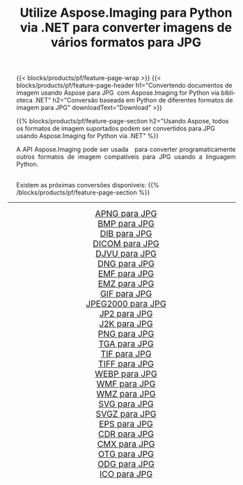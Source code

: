 ﻿---
title: Utilize Aspose.Imaging para Python via .NET para converter imagens de vários formatos para JPG 
weight: 3920
url: /pt/python-net/conversion/to/jpg/ 
lang: pt
langdirlevel: 2
locales: zh-hans,ja,it,ru,de,es,fr,nl,id,lt,pl,pt,vi,tr,ko,zh-hant,ar,hi,th,sv,cs,uk,he
description: Você pode usar Aspose.Imaging para Python via biblioteca .NET para converter de uma variedade de formatos para JPG
---

{{< blocks/products/pf/feature-page-wrap >}}
{{< blocks/products/pf/feature-page-header h1="Convertendo documentos de imagem usando Aspose para JPG  com Aspose.Imaging for Python via biblioteca .NET" h2="Conversão baseada em Python de diferentes formatos de imagem para JPG" downloadText="Download" >}}


{{% blocks/products/pf/feature-page-section  h2="Usando Aspose, todos os formatos de imagem suportados podem ser convertidos para JPG usando Aspose.Imaging for Python via .NET" %}}
<p align=justify>A API Aspose.Imaging pode ser usada   para converter programaticamente outros formatos de imagem compatíveis para JPG usando a linguagem Python.</p>
<br/>
Existem as próximas conversões disponíveis:
{{% /blocks/products/pf/feature-page-section %}}
<div class="container-fluid productfamilypage bg-gray">
    <div class="convertypes bg-gray agp-content section">
        <div class="container">
		<hr style="margin-left:-20px;"/>
		<div class="row other-converters" style="gap: 10px;font-size: 19px;text-align:center;">
		    <div class='col-md-2 other-converter remove-lp remove-rp'><a href="/imaging/pt/python-net/conversion/apng-to-jpg/" style="padding:15px;">APNG para JPG</a></div>
<div class='col-md-2 other-converter remove-lp remove-rp'><a href="/imaging/pt/python-net/conversion/bmp-to-jpg/" style="padding:15px;">BMP para JPG</a></div>
<div class='col-md-2 other-converter remove-lp remove-rp'><a href="/imaging/pt/python-net/conversion/dib-to-jpg/" style="padding:15px;">DIB para JPG</a></div>
<div class='col-md-2 other-converter remove-lp remove-rp'><a href="/imaging/pt/python-net/conversion/dicom-to-jpg/" style="padding:15px;">DICOM para JPG</a></div>
<div class='col-md-2 other-converter remove-lp remove-rp'><a href="/imaging/pt/python-net/conversion/djvu-to-jpg/" style="padding:15px;">DJVU para JPG</a></div>
<div class='col-md-2 other-converter remove-lp remove-rp'><a href="/imaging/pt/python-net/conversion/dng-to-jpg/" style="padding:15px;">DNG para JPG</a></div>
<div class='col-md-2 other-converter remove-lp remove-rp'><a href="/imaging/pt/python-net/conversion/emf-to-jpg/" style="padding:15px;">EMF para JPG</a></div>
<div class='col-md-2 other-converter remove-lp remove-rp'><a href="/imaging/pt/python-net/conversion/emz-to-jpg/" style="padding:15px;">EMZ para JPG</a></div>
<div class='col-md-2 other-converter remove-lp remove-rp'><a href="/imaging/pt/python-net/conversion/gif-to-jpg/" style="padding:15px;">GIF para JPG</a></div>
<div class='col-md-2 other-converter remove-lp remove-rp'><a href="/imaging/pt/python-net/conversion/jpeg2000-to-jpg/" style="padding:15px;">JPEG2000 para JPG</a></div>
<div class='col-md-2 other-converter remove-lp remove-rp'><a href="/imaging/pt/python-net/conversion/jp2-to-jpg/" style="padding:15px;">JP2 para JPG</a></div>
<div class='col-md-2 other-converter remove-lp remove-rp'><a href="/imaging/pt/python-net/conversion/j2k-to-jpg/" style="padding:15px;">J2K para JPG</a></div>
<div class='col-md-2 other-converter remove-lp remove-rp'><a href="/imaging/pt/python-net/conversion/png-to-jpg/" style="padding:15px;">PNG para JPG</a></div>
<div class='col-md-2 other-converter remove-lp remove-rp'><a href="/imaging/pt/python-net/conversion/tga-to-jpg/" style="padding:15px;">TGA para JPG</a></div>
<div class='col-md-2 other-converter remove-lp remove-rp'><a href="/imaging/pt/python-net/conversion/tif-to-jpg/" style="padding:15px;">TIF para JPG</a></div>
<div class='col-md-2 other-converter remove-lp remove-rp'><a href="/imaging/pt/python-net/conversion/tiff-to-jpg/" style="padding:15px;">TIFF para JPG</a></div>
<div class='col-md-2 other-converter remove-lp remove-rp'><a href="/imaging/pt/python-net/conversion/webp-to-jpg/" style="padding:15px;">WEBP para JPG</a></div>
<div class='col-md-2 other-converter remove-lp remove-rp'><a href="/imaging/pt/python-net/conversion/wmf-to-jpg/" style="padding:15px;">WMF para JPG</a></div>
<div class='col-md-2 other-converter remove-lp remove-rp'><a href="/imaging/pt/python-net/conversion/wmz-to-jpg/" style="padding:15px;">WMZ para JPG</a></div>
<div class='col-md-2 other-converter remove-lp remove-rp'><a href="/imaging/pt/python-net/conversion/svg-to-jpg/" style="padding:15px;">SVG para JPG</a></div>
<div class='col-md-2 other-converter remove-lp remove-rp'><a href="/imaging/pt/python-net/conversion/svgz-to-jpg/" style="padding:15px;">SVGZ para JPG</a></div>
<div class='col-md-2 other-converter remove-lp remove-rp'><a href="/imaging/pt/python-net/conversion/eps-to-jpg/" style="padding:15px;">EPS para JPG</a></div>
<div class='col-md-2 other-converter remove-lp remove-rp'><a href="/imaging/pt/python-net/conversion/cdr-to-jpg/" style="padding:15px;">CDR para JPG</a></div>
<div class='col-md-2 other-converter remove-lp remove-rp'><a href="/imaging/pt/python-net/conversion/cmx-to-jpg/" style="padding:15px;">CMX para JPG</a></div>
<div class='col-md-2 other-converter remove-lp remove-rp'><a href="/imaging/pt/python-net/conversion/otg-to-jpg/" style="padding:15px;">OTG para JPG</a></div>
<div class='col-md-2 other-converter remove-lp remove-rp'><a href="/imaging/pt/python-net/conversion/odg-to-jpg/" style="padding:15px;">ODG para JPG</a></div>
<div class='col-md-2 other-converter remove-lp remove-rp'><a href="/imaging/pt/python-net/conversion/ico-to-jpg/" style="padding:15px;">ICO para JPG</a></div>
                </div>
        </div>
    </div>
</div>
<br/>

